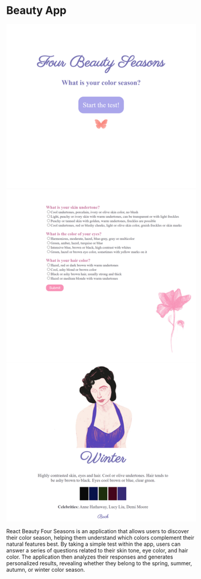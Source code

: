 # Beauty App

![App HomePage](./public/images/beautyapp1.png)
![Color Season Test](./public/images/beautyapp2.png)
![Your colur season](./public/images/beautyapp3.png)

React Beauty Four Seasons is an application that allows users to discover their color season, helping them understand which colors complement their natural features best. By taking a simple test within the app, users can answer a series of questions related to their skin tone, eye color, and hair color. The application then analyzes their responses and generates personalized results, revealing whether they belong to the spring, summer, autumn, or winter color season.
